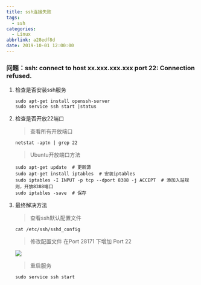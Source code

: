 ```yaml
---
title: ssh连接失败
tags:
  - ssh
categories:
  - Linux
abbrlink: a28edf8d
date: 2019-10-01 12:00:00
---
```


<!-- more -->

### 问题：ssh: connect to host xx.xxx.xxx.xxx port 22: Connection refused.

1. 检查是否安装ssh服务
    ```
    sudo apt-get install openssh-server
    sudo service ssh start |status
    ```

2. 检查是否开放22端口
    > 查看所有开放端口
    ```
    netstat -aptn | grep 22
    ``` 
    > Ubuntu开放端口方法
    ```
    sudo apt-get update  # 更新源
    sudo apt-get install iptables  # 安装iptables
    sudo iptables -I INPUT -p tcp --dport 8388 -j ACCEPT  # 添加入站规则，开放8388端口
    sudo iptables -save  # 保存
    ```
3. 最终解决方法
    > 查看ssh默认配置文件
    ```
    cat /etc/ssh/sshd_config
    ```
    > 修改配置文件 在Port 28171 下增加 Port 22

    ![](https://cdn.jsdelivr.net/gh/kcyln/ImageHosting@latest/2020/07/28/54dbeb03a6f9e5faea73012741753d6b.png)
    
    > 重启服务     
    ```
    sudo service ssh start
    ```

